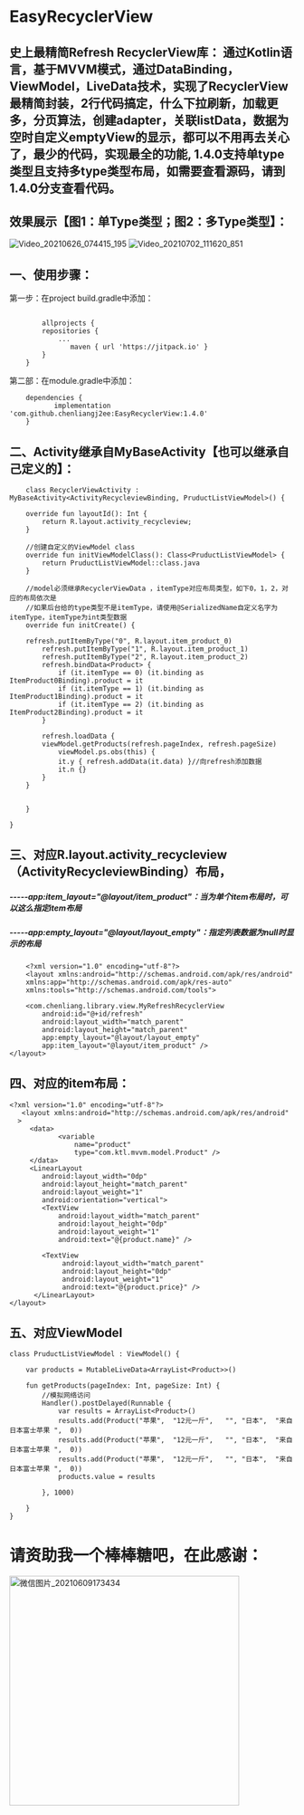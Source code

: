 
# EasyRecyclerView

## 史上最精简Refresh RecyclerView库： 通过Kotlin语言，基于MVVM模式，通过DataBinding，ViewModel，LiveData技术，实现了RecyclerView最精简封装，2行代码搞定，什么下拉刷新，加载更多，分页算法，创建adapter，关联listData，数据为空时自定义emptyView的显示，都可以不用再去关心了，最少的代码，实现最全的功能, 1.4.0支持单type类型且支持多type类型布局，如需要查看源码，请到1.4.0分支查看代码。

## 效果展示【图1：单Type类型；图2：多Type类型】：
![Video_20210626_074415_195](https://user-images.githubusercontent.com/4067327/123512007-7d087e80-d6b7-11eb-9ef1-f981359cd91c.gif)  ![Video_20210702_111620_851](https://user-images.githubusercontent.com/4067327/124296514-a0866a00-db8c-11eb-93f2-b17cdc605137.gif)


## 一、使用步骤： 
第一步：在project build.gradle中添加：
```

    	allprojects {
		repositories {
			...
		       maven { url 'https://jitpack.io' }
		}
	}
```

第二部：在module.gradle中添加：
```
    dependencies {
	       implementation 'com.github.chenliangj2ee:EasyRecyclerView:1.4.0'
	} 
```


## 二、Activity继承自MyBaseActivity【也可以继承自己定义的】：
```
    class RecyclerViewActivity : MyBaseActivity<ActivityRecycleviewBinding, PruductListViewModel>() {

    override fun layoutId(): Int {
        return R.layout.activity_recycleview;
    }

    //创建自定义的ViewModel class
    override fun initViewModelClass(): Class<PruductListViewModel> {
        return PruductListViewModel::class.java
    }

    //model必须继承RecyclerViewData ，itemType对应布局类型，如下0，1，2，对应的布局依次是
    //如果后台给的type类型不是itemType，请使用@SerializedName自定义名字为itemType，itemType为int类型数据
    override fun initCreate() {
    
   	refresh.putItemByType("0", R.layout.item_product_0)
        refresh.putItemByType("1", R.layout.item_product_1)
        refresh.putItemByType("2", R.layout.item_product_2)
        refresh.bindData<Product> {
            if (it.itemType == 0) (it.binding as ItemProduct0Binding).product = it
            if (it.itemType == 1) (it.binding as ItemProduct1Binding).product = it
            if (it.itemType == 2) (it.binding as ItemProduct2Binding).product = it
        }

        refresh.loadData { 
	    viewModel.getProducts(refresh.pageIndex, refresh.pageSize)
            viewModel.ps.obs(this) {
            it.y { refresh.addData(it.data) }//向refresh添加数据
            it.n {}
        }
	}
	
       
    }

}
```
## 三、对应R.layout.activity_recycleview（ActivityRecycleviewBinding）布局， 
##### -----app:item_layout="@layout/item_product"：当为单个item布局时，可以这么指定item布局 
##### -----app:empty_layout="@layout/layout_empty"：指定列表数据为null时显示的布局 
```
    <?xml version="1.0" encoding="utf-8"?>
    <layout xmlns:android="http://schemas.android.com/apk/res/android"
    xmlns:app="http://schemas.android.com/apk/res-auto"
    xmlns:tools="http://schemas.android.com/tools">

    <com.chenliang.library.view.MyRefreshRecyclerView
        android:id="@+id/refresh"
        android:layout_width="match_parent"
        android:layout_height="match_parent"
        app:empty_layout="@layout/layout_empty"
        app:item_layout="@layout/item_product" />
</layout>
```     

## 四、对应的item布局：
```
<?xml version="1.0" encoding="utf-8"?>
   <layout xmlns:android="http://schemas.android.com/apk/res/android"
  >
	 <data>
	        <variable
	            name="product"
	            type="com.ktl.mvvm.model.Product" />
	 </data>
     <LinearLayout
        android:layout_width="0dp"
        android:layout_height="match_parent"
        android:layout_weight="1"
        android:orientation="vertical">
        <TextView
            android:layout_width="match_parent"
            android:layout_height="0dp"
            android:layout_weight="1"
            android:text="@{product.name}" />

        <TextView
             android:layout_width="match_parent"
             android:layout_height="0dp"
             android:layout_weight="1"
             android:text="@{product.price}" />
      </LinearLayout>
</layout> 
```
## 五、对应ViewModel
```
class PruductListViewModel : ViewModel() {

    var products = MutableLiveData<ArrayList<Product>>()
    
    fun getProducts(pageIndex: Int, pageSize: Int) {
        //模拟网络访问
        Handler().postDelayed(Runnable {
            var results = ArrayList<Product>()
            results.add(Product("苹果",  "12元一斤",   "", "日本",  "来自日本富士苹果 ",  0))
            results.add(Product("苹果",  "12元一斤",   "", "日本",  "来自日本富士苹果 ",  0))
            results.add(Product("苹果",  "12元一斤",   "", "日本",  "来自日本富士苹果 ",  0))
            products.value = results

        }, 1000)

    }
}
```
# 请资助我一个棒棒糖吧，在此感谢：


<img width="406" alt="微信图片_20210609173434" src="https://user-images.githubusercontent.com/4067327/121332592-989b2780-c94a-11eb-9543-a4e00db3b759.png">


